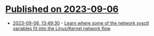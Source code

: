 # [Published on 2023-09-06](index.md)

* [2023-09-06, 13:49:30](https://lobste.rs/s/wxs0rh/learn_where_some_network_sysctl) - [Learn where some of the network sysctl variables fit into the Linux/Kernel network flow](https://github.com/leandromoreira/linux-network-performance-parameters)

